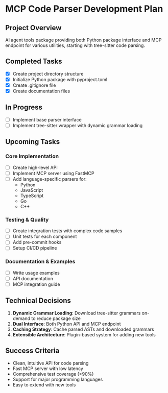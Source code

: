 # MCP Code Parser Development Plan

## Project Overview
AI agent tools package providing both Python package interface and MCP endpoint for various utilities, starting with tree-sitter code parsing.

## Completed Tasks
- [x] Create project directory structure
- [x] Initialize Python package with pyproject.toml
- [x] Create .gitignore file
- [x] Create documentation files

## In Progress
- [ ] Implement base parser interface
- [ ] Implement tree-sitter wrapper with dynamic grammar loading

## Upcoming Tasks

### Core Implementation
- [ ] Create high-level API
- [ ] Implement MCP server using FastMCP
- [ ] Add language-specific parsers for:
  - Python
  - JavaScript
  - TypeScript
  - Go
  - C++

### Testing & Quality
- [ ] Create integration tests with complex code samples
- [ ] Unit tests for each component
- [ ] Add pre-commit hooks
- [ ] Setup CI/CD pipeline

### Documentation & Examples
- [ ] Write usage examples
- [ ] API documentation
- [ ] MCP integration guide

## Technical Decisions
1. **Dynamic Grammar Loading**: Download tree-sitter grammars on-demand to reduce package size
2. **Dual Interface**: Both Python API and MCP endpoint
3. **Caching Strategy**: Cache parsed ASTs and downloaded grammars
4. **Extensible Architecture**: Plugin-based system for adding new tools

## Success Criteria
- Clean, intuitive API for code parsing
- Fast MCP server with low latency
- Comprehensive test coverage (>90%)
- Support for major programming languages
- Easy to extend with new tools